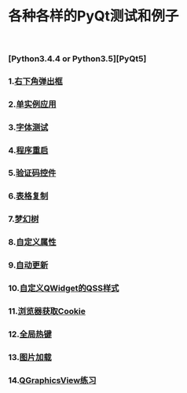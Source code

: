 # 各种各样的PyQt测试和例子
<br />

### [Python3.4.4 or Python3.5][PyQt5]

### 1.<a href="右下角弹出框">右下角弹出框</a><br />

### 2.<a href="单实例应用">单实例应用</a><br />

### 3.<a href="字体测试">字体测试</a><br />

### 4.<a href="程序重启">程序重启</a><br />

### 5.<a href="验证码控件">验证码控件</a><br />

### 6.<a href="表格复制">表格复制</a><br />

### 7.<a href="梦幻树">梦幻树</a><br />

### 8.<a href="自定义属性测试">自定义属性</a><br />

### 9.<a href="自动更新">自动更新</a><br />

### 10.<a href="自定义QWidget的QSS样式">自定义QWidget的QSS样式</a><br />

### 11.<a href="浏览器获取Cookie">浏览器获取Cookie</a><br />

### 12.<a href="全局热键">全局热键</a><br />

### 13.<a href="图片加载">图片加载</a><br />

### 14.<a href="QGraphicsView练习">QGraphicsView练习</a><br />